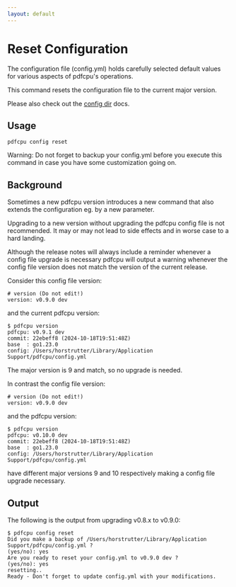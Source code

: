 ```yaml
---
layout: default
---
```


# Reset Configuration

The configuration file (config.yml) holds carefully selected default values for various aspects of pdfcpu's operations.

This command resets the configuration file to the current major version.

Please also check out the [config dir](../getting_started/config_dir.md) docs.


## Usage

```
pdfcpu config reset
```

Warning: Do not forget to backup your config.yml before you execute this command in case you have some customization going on.

## Background

Sometimes a new pdfcpu version introduces a new command that also extends the configuration eg. by a new parameter. 

Upgrading to a new version without upgrading the pdfcpu config file is not recommended.
It may or may not lead to side effects and in worse case to a hard landing.

Although the release notes will always include a reminder whenever a config file upgrade is necessary 
pdfcpu will output a warning whenever the config file version does not match the version of the current release.

Consider this config file version:
```
# version (Do not edit!)
version: v0.9.0 dev
```

and the current pdfcpu version:
```
$ pdfcpu version
pdfcpu: v0.9.1 dev
commit: 22ebeff8 (2024-10-18T19:51:48Z)
base  : go1.23.0
config: /Users/horstrutter/Library/Application Support/pdfcpu/config.yml
```

The major version is 9 and match, so no upgrade is needed.

In contrast the config file version:
```
# version (Do not edit!)
version: v0.9.0 dev
```

and the pdfcpu version:
```
$ pdfcpu version
pdfcpu: v0.10.0 dev
commit: 22ebeff8 (2024-10-18T19:51:48Z)
base  : go1.23.0
config: /Users/horstrutter/Library/Application Support/pdfcpu/config.yml
```

have different major versions 9 and 10 respectively making a config file upgrade necessary.

## Output

The following is the output from upgrading v0.8.x to v0.9.0:

```
$ pdfcpu config reset
Did you make a backup of /Users/horstrutter/Library/Application Support/pdfcpu/config.yml ?
(yes/no): yes
Are you ready to reset your config.yml to v0.9.0 dev ?
(yes/no): yes
resetting..
Ready - Don't forget to update config.yml with your modifications.
```